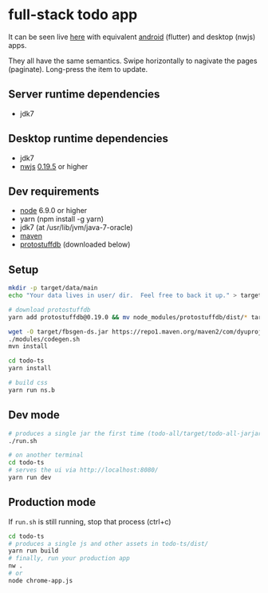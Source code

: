 # full-stack todo app

It can be seen live [here](https://apps.dyuproject.com/todo/) with equivalent [android](https://play.google.com/store/apps/details?id=com.dyuproject.todo) (flutter) and desktop (nwjs) apps.

They all have the same semantics.
Swipe horizontally to nagivate the pages (paginate).
Long-press the item to update.

## Server runtime dependencies
- jdk7

## Desktop runtime dependencies
- jdk7
- [nwjs](https://nwjs.io/) [0.19.5](https://dl.nwjs.io/v0.19.5/) or higher

## Dev requirements
- [node](https://nodejs.org/en/download/) 6.9.0 or higher
- yarn (npm install -g yarn)
- jdk7 (at /usr/lib/jvm/java-7-oracle)
- [maven](https://maven.apache.org/download.cgi)
- [protostuffdb](https://gitlab.com/dyu/protostuffdb) (downloaded below)

## Setup
```sh
mkdir -p target/data/main
echo "Your data lives in user/ dir.  Feel free to back it up." > target/data/main/README.txt

# download protostuffdb
yarn add protostuffdb@0.19.0 && mv node_modules/protostuffdb/dist/* target/ && rm -f package.json yarn.lock && rm -r node_modules

wget -O target/fbsgen-ds.jar https://repo1.maven.org/maven2/com/dyuproject/fbsgen/ds/fbsgen-ds-fatjar/1.0.15/fbsgen-ds-fatjar-1.0.15.jar
./modules/codegen.sh
mvn install

cd todo-ts
yarn install

# build css
yarn run ns.b
```

## Dev mode
```sh
# produces a single jar the first time (todo-all/target/todo-all-jarjar.jar)
./run.sh

# on another terminal
cd todo-ts
# serves the ui via http://localhost:8080/
yarn run dev
```

## Production mode
If ```run.sh``` is still running, stop that process (ctrl+c)
```sh
cd todo-ts
# produces a single js and other assets in todo-ts/dist/
yarn run build
# finally, run your production app
nw .
# or
node chrome-app.js
```

